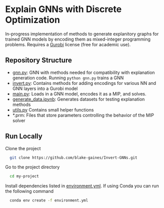 
# Explain GNNs with Discrete Optimization

In-progress implementation of methods to generate explanitory graphs for trained GNN models by encoding them as mixed-integer programming problems. Requires a [Gurobi](https://www.gurobi.com/) license (free for academic use).

## Repository Structure
* [gnn.py](./gnn.py): GNN with methods needed for compatibility with explanation generation code. Running `python gnn.py` trains a GNN 
* [invert.py](./invert.py): Contains methods for adding encodings for various NN and GNN layers into a Gurobi model
* [main.py](./main.py): Loads in a GNN model, encodes it as a MIP, and solves.
* [generate_data.ipynb](./generate_data.ipynb): Generates datasets for testing explanation methods
* [utils.py](./utils.py) Contains small helper functions
* \*.prm: Files that store parameters controlling the behavior of the MIP solver

## Run Locally

Clone the project

```bash
  git clone https://github.com/blake-gaines/Invert-GNNs.git
```

Go to the project directory

```bash
  cd my-project
```

Install dependencies listed in [environment.yml](./environment.yml). If using Conda you can run the following command
```bash
  conda env create -f environment.yml
```
